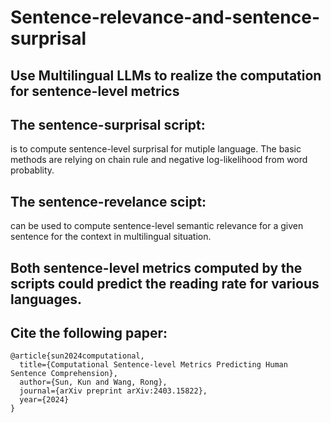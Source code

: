 # Sentence-relevance-and-sentence-surprisal

## Use Multilingual LLMs to realize the computation for sentence-level metrics

## The sentence-surprisal script:
is to compute sentence-level surprisal for mutiple language. The basic methods are relying on chain rule and negative log-likelihood from word probablity.

## The sentence-revelance scipt:
can be used to compute sentence-level semantic relevance for a given sentence for the context in multilingual situation.

## Both sentence-level metrics computed by the scripts could predict the reading rate for various languages.

## Cite the following paper:
```
@article{sun2024computational,
  title={Computational Sentence-level Metrics Predicting Human Sentence Comprehension},
  author={Sun, Kun and Wang, Rong},
  journal={arXiv preprint arXiv:2403.15822},
  year={2024}
}
```
